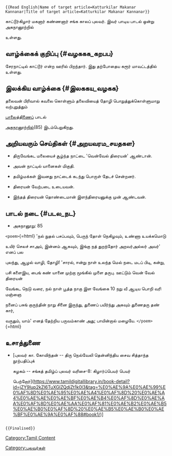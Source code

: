 ```{=mediawiki}
{{Read English|Name of target article=Katturkilar Makanar Kannanar|Title of target article=Katturkilar Makanar Kannanar}}
```
காட்டூர்கிழார் மகனார் கண்ணனார் சங்க காலப் புலவர். இவர் பாடிய பாடல் ஒன்று அகநானூற்றில்
உள்ளது.

## வாழ்க்கைக் குறிப்பு {#வழககக_கறபப}

சேரநாட்டில் காட்டூர் என்ற ஊரில் பிறந்தார். இது தற்போதைய கரூர் மாவட்டத்தில் உள்ளது.

## இலக்கிய வாழ்க்கை {#இலககய_வழகக}

தலைவன் பிரிவால் கவலை கொள்ளும் தலைவியைத் தோழி பொறுத்துக்கொள்ளுமாறு வற்புறுத்தும்
[பாலைத்திணைப](பாலைத்_திணை "wikilink")் பாடல்
[அகநானூற்றில்](அகநானூறு "wikilink")(85) இடம்பெறுகிறது.

## அறியவரும் செய்திகள் {#அறயவரம_சயதகள}

-   திருவேங்கட மலையைச் சூழ்ந்த நாட்டை \'வென்வேல் திரையன்\' ஆண்டான்.
-   அவன் நாட்டில் யானைகள் மிகுதி.
-   தமிழ்மக்கள் இவனது நாட்டைக் கடந்து பொருள் தேடச் சென்றனர்.
-   திரையன் வேற்படை உடையவன்.
-   இந்தத் திரையன் தொண்டைமான் இளந்திரையனுக்கு முன் ஆண்டவன்.

## பாடல் நடை {#படல_நட}

-   அகநானூறு: 85

`<poem>`{=html} \'நல் நுதல் பசப்பவும், பெருந் தோள் நெகிழவும், உண்ணா உயக்கமொடு
உயிர் செலச் சாஅய், இன்னம் ஆகவும், இங்கு நத் துறந்தோர் அறவர்அல்லர் அவர்\' எனப் பல
புலந்து, ஆழல் வாழி, தோழி! \'சாரல், ஈன்று நாள் உலந்த மெல் நடை மடப் பிடி, கன்று,
பசி களைஇய, பைங் கண் யானை முற்றா மூங்கில் முளை தருபு. ஊட்டும் வென் வேல் திரையன்
வேங்கட நெடு வரை, நல் நாள் பூத்த நாகு இள வேங்கை 10 நறு வீ ஆடிய பொறி வரி மஞ்ஞை
நனைப் பசுங் குருந்தின் நாறு சினை இருந்து, துணைப் பயிர்ந்து அகவும் துணைதரு தண் கார்,
வருதும், யாம்\' எனத் தேற்றிய பருவம்காண் அது; பாயின்றால் மழையே. `</poem>`{=html}

## உசாத்துணை

-   [புலவர் கா. கோவிந்தன் -- திரு நெல்வேலி தென்னிந்திய சைவ சித்தாந்த நூற்பதிப்புக்
    கழகம் -- சங்கத் தமிழ்ப் புலவர் வரிசை-8: கிழார்ப்பெயர் பெயர்
    பெற்றோர்](https://www.tamildigitallibrary.in/book-detail?id=jZY9lup2kZl6TuXGlZQdjZt1k0l3&tag=%E0%AE%9A%E0%AE%99%E0%AF%8D%E0%AE%95%E0%AE%A4%E0%AF%8D%20%E0%AE%A4%E0%AE%AE%E0%AE%BF%E0%AE%B4%E0%AF%8D%E0%AE%AA%E0%AF%8D%E0%AE%AA%E0%AF%81%E0%AE%B2%E0%AE%B5%E0%AE%B0%E0%AF%8D%20%E0%AE%B5%E0%AE%B0%E0%AE%BF%E0%AE%9A%E0%AF%88#book1/)\]

```{=mediawiki}
{{Finalised}}
```
[Category:Tamil Content](Category:Tamil_Content "wikilink")
[Category:புலவர்கள்](Category:புலவர்கள் "wikilink")
